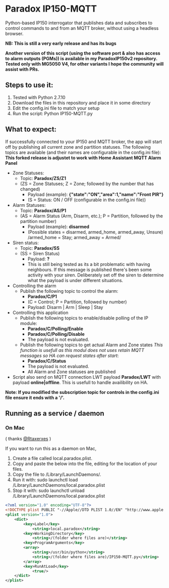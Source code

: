 # Paradox IP150-MQTT
Python-based IP150 interrogator that publishes data and subscribes to control commands to and from an MQTT broker, without using a headless browser.

<b>NB: This is still a very early release and has its bugs</b>

<b>Another version of this script (using the software port & also has access to alarm outputs (PGMs)) is available in my ParadoxIP150v2 repository. Tested only with MG5050 V4, for other variants I hope the community will assist with PRs.</b>

## Steps to use it:
1.  Tested with Python 2.7.10
2.  Download the files in this repository and place it in some directory
3.  Edit the config.ini file to match your setup
3.  Run the script: Python IP150-MQTT.py

## What to expect:
If successfully connected to your IP150 and MQTT broker, the app will start off by publishing all current zone and partition statuses. The following topics are available (and their names are configurable in the config.ini file):
<b>This forked release is adjustet to work with Home Assistant MQTT Alarm Panel</b>
* Zone Statuses:
  * Topic: <b>Paradox/ZS/Z1</b>
  * (ZS = Zone Statuses; Z = Zone; followed by the number that has changed)
    * Payload (example): <b>{"state":"ON","area":1,"name":"Front PIR"}</b>
    * (S = Status: ON / OFF (configurable in the config.ini file))
* Alarm Statuses:
  * Topic: <b>Paradox/AS/P1</b>
  * (AS = Alarm Status (Arm, Disarm, etc.); P = Partition, followed by the partition number)
    * Payload (example):  <b>disarmed</b>
    * (Possible states = disarmed, armed_home, armed_away, Unsure) /armed_home = Stay; armed_away = Armed/
* Siren status:
  * Topic: <b>Paradox/SS</b>
  * (SS = Siren Status)
    * Payload: <b>?</b>
    * This is still being tested as its a bit problematic with having neighbours. If this message is published there's been some activity with your siren. Deliberately set off the siren to determine what the payload is under different situations.
* Controlling the alarm
  * Publish the following topic to control the alarm:
    * <b>Paradox/C/P1</b>
    * (C = Control; P = Partition, followed by number)
    * Payload: Disarm | Arm | Sleep | Stay
* Controlling this application
  * Publish the following topics to enable/disable polling of the IP module:
    * <b>Paradox/C/Polling/Enable</b>
    * <b>Paradox/C/Polling/Disable</b>
    * The payload is not evaluated.
  * Publish the following topics to get actual Alarm and Zone states <i>This function is usefull as this modul does not uses retain MQTT messages so HA can request states after start</i>:
    * <b>Paradox/C/Status</b>    
    * The payload is not evaluated.
    * All Alarm and Zone statuses are published
 * Script also send on MQTT connection LWT payload <b>Paradox/LWT</b> with payload <b>online|offline</b>. This is usefull to handle availibility on HA.
    

<b>Note: If you modified the subscription topic for controls in the config.ini file ensure it ends with a '/'.</b>


## Running as a service / daemon

### On Mac
( thanks [@Rtaxerxes](https://github.com/Rtaxerxes) )

If you want to run this as a daemon on Mac, 
 1. Create a file called local.paradox.plist.
 2. Copy and paste the below into the file, editing for the location of your files.
 3. Copy the file to /Library/LaunchDaemons/.
 4. Run it with: sudo launchctl load /Library/LaunchDaemons/local.paradox.plist
 5. Stop it with: sudo launchctl unload /Library/LaunchDaemons/local.paradox.plist

```xml
<?xml version="1.0" encoding="UTF-8"?>
<!DOCTYPE plist PUBLIC "-//Apple//DTD PLIST 1.0//EN" "http://www.apple.com/DTDs/PropertyList-1.0.dtd">
<plist version="1.0">
    <dict>
        <key>Label</key>
            <string>local.paradox</string>
        <key>WorkingDirectory</key>
            <string>/(folder where files are)</string>
        <key>ProgramArguments</key>
        <array>
            <string>/usr/bin/python</string>
            <string>/(folder where files are)/IP150-MQTT.py</string>
        </array>
        <key>RunAtLoad</key>
            <true/>
    </dict>
</plist>
```

